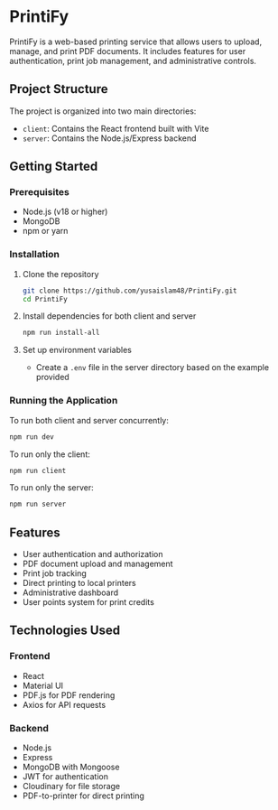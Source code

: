 # PrintiFy

PrintiFy is a web-based printing service that allows users to upload, manage, and print PDF documents. It includes features for user authentication, print job management, and administrative controls.

## Project Structure

The project is organized into two main directories:

- `client`: Contains the React frontend built with Vite
- `server`: Contains the Node.js/Express backend

## Getting Started

### Prerequisites

- Node.js (v18 or higher)
- MongoDB
- npm or yarn

### Installation

1. Clone the repository
   ```bash
   git clone https://github.com/yusaislam48/PrintiFy.git
   cd PrintiFy
   ```

2. Install dependencies for both client and server
   ```bash
   npm run install-all
   ```

3. Set up environment variables
   - Create a `.env` file in the server directory based on the example provided

### Running the Application

To run both client and server concurrently:
```bash
npm run dev
```

To run only the client:
```bash
npm run client
```

To run only the server:
```bash
npm run server
```

## Features

- User authentication and authorization
- PDF document upload and management
- Print job tracking
- Direct printing to local printers
- Administrative dashboard
- User points system for print credits

## Technologies Used

### Frontend
- React
- Material UI
- PDF.js for PDF rendering
- Axios for API requests

### Backend
- Node.js
- Express
- MongoDB with Mongoose
- JWT for authentication
- Cloudinary for file storage
- PDF-to-printer for direct printing
